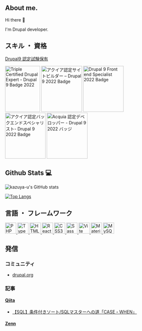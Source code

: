 ## About me.
Hi there 👋

I'm Drupal developer.

## スキル ・ 資格
[Drupal9 認定試験保有](https://certification.acquia.com/user/18866)
<p align="left">
  <img src="https://certification.acquia.com/sites/default/files/images/badges/Drupal%20Expert%20%28Drupal%209%29_0.png"
    width="114" height="150" alt="Triple Certified Drupal Expert - Drupal 9 Badge 2022" loading="lazy"
    typeof="foaf:Image">
  <img
    src="https://certification.acquia.com/sites/default/files/styles/badges/public/images/badges/Drupal%20Site%20Builder%20%28Drupal%209%29.png?itok=SF6QTKFd"
    width="133" height="150" alt="アクイア認定サイトビルダー – Drupal 9 2022 Badge" loading="lazy" typeof="foaf:Image">
  <img
    src="https://certification.acquia.com/sites/default/files/styles/badges/public/images/badges/Front%20End%20Specialist%20%28Drupal%209%29_0.png?itok=U07Z4-KP"
    width="132" height="150" alt="Drupal 9 Front end Specialist 2022 Badge" loading="lazy" typeof="foaf:Image">
  <img
    src="https://certification.acquia.com/sites/default/files/images/badges/Back%20End%20Specialist%20%28Drupal%209%29_0.png"
    width="132" height="150" alt="アクイア認定バックエンドスペシャリスト- Drupal 9 2022 Badge" loading="lazy" typeof="foaf:Image">
  <img src="https://certification.acquia.com/sites/default/files/images/badges/Developer%20%28Drupal%209%29_3.png"
    width="133" height="150" alt="Acquia 認定デベロッパー - Drupal 9 2022 バッジ" loading="lazy" typeof="foaf:Image">
</p>

## Github Stats 💻
![kazuya-u's GitHub stats](https://github-readme-stats.vercel.app/api?username=kazuya-u&count_private=true&show_icons=true&theme=dark&rank_icon=github)

[![Top Langs](https://github-readme-stats.vercel.app/api/top-langs/?username=kazuya-u&layout=donut)](https://github.com/anuraghazra/github-readme-stats)

## 言語 ・ フレームワーク
<p align="left">
<a href="https://www.php.net/" target="_blank" rel="noreferrer">
  <img src="https://raw.githubusercontent.com/danielcranney/readme-generator/main/public/icons/skills/php-colored.svg"
    width="36" height="36" alt="PHP" />
</a>
<a href="https://www.typescriptlang.org/" target="_blank" rel="noreferrer">
  <img
    src="https://raw.githubusercontent.com/danielcranney/readme-generator/main/public/icons/skills/typescript-colored.svg"
    width="36" height="36" alt="TypeScript" />
</a>
<a href="https://developer.mozilla.org/en-US/docs/Glossary/HTML5" target="_blank" rel="noreferrer">
  <img src="https://raw.githubusercontent.com/danielcranney/readme-generator/main/public/icons/skills/html5-colored.svg"
    width="36" height="36" alt="HTML5" />
</a>
<a href="https://reactjs.org/" target="_blank" rel="noreferrer">
  <img src="https://raw.githubusercontent.com/danielcranney/readme-generator/main/public/icons/skills/react-colored.svg"
    width="36" height="36" alt="React" />
</a>
<a href="https://www.w3.org/TR/CSS/#css" target="_blank" rel="noreferrer">
  <img src="https://raw.githubusercontent.com/danielcranney/readme-generator/main/public/icons/skills/css3-colored.svg"
    width="36" height="36" alt="CSS3" />
</a>
<a href="https://sass-lang.com/" target="_blank" rel="noreferrer">
  <img src="https://raw.githubusercontent.com/danielcranney/readme-generator/main/public/icons/skills/sass-colored.svg"
    width="36" height="36" alt="Sass" />
</a>
<a href="https://vitejs.dev/" target="_blank" rel="noreferrer">
  <img src="https://raw.githubusercontent.com/danielcranney/readme-generator/main/public/icons/skills/vite-colored.svg"
    width="36" height="36" alt="Vite" />
</a>
<a href="https://mui.com/" target="_blank" rel="noreferrer">
  <img
    src="https://raw.githubusercontent.com/danielcranney/readme-generator/main/public/icons/skills/materialui-colored.svg"
    width="36" height="36" alt="Material UI" />
</a>
<a href="https://www.mysql.com/" target="_blank" rel="noreferrer">
  <img src="https://raw.githubusercontent.com/danielcranney/readme-generator/main/public/icons/skills/mysql-colored.svg"
    width="36" height="36" alt="MySQL" />
</a>
</p>

## 発信
### コミュニティ
- [drupal.org](https://www.drupal.org/user/3748259)

### 記事
#### [Qiita](https://qiita.com/umekikazuya)
- [【SQL】条件付きソート/SQLマスターへの道「CASE・WHEN」](https://qiita.com/umekikazuya/items/a0132b6ac5123002932e)

#### [Zenn](https://zenn.dev/kazu_u)

